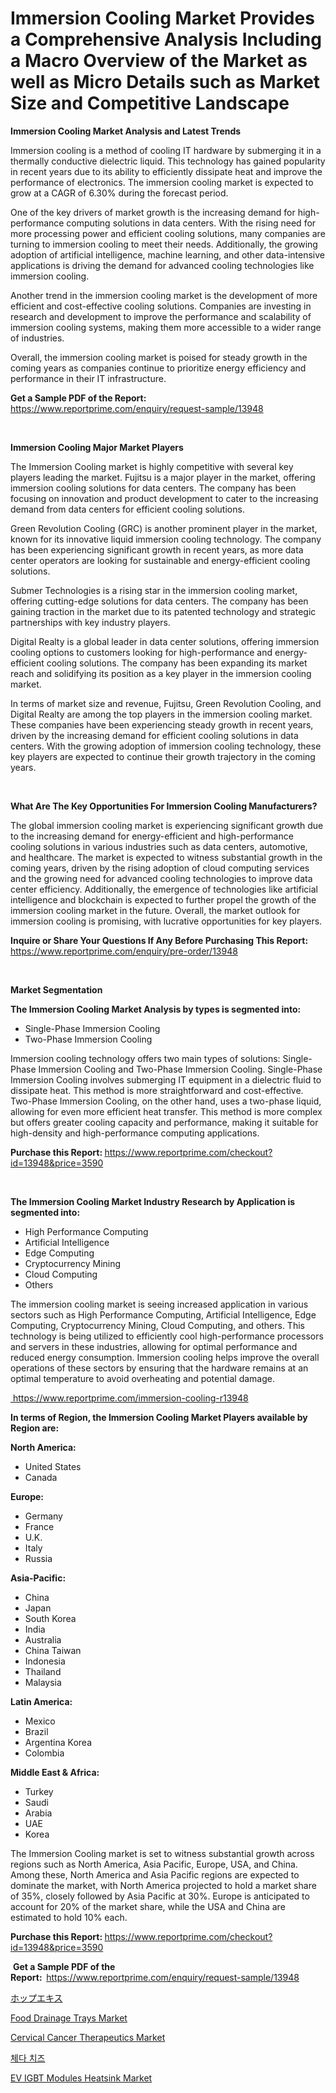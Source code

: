 <p><h1>Immersion Cooling Market Provides a Comprehensive Analysis Including a Macro Overview of the Market as well as Micro Details such as Market Size and Competitive Landscape</h1></p><p><strong>Immersion Cooling Market Analysis and Latest Trends</strong></p>
<p><p>Immersion cooling is a method of cooling IT hardware by submerging it in a thermally conductive dielectric liquid. This technology has gained popularity in recent years due to its ability to efficiently dissipate heat and improve the performance of electronics. The immersion cooling market is expected to grow at a CAGR of 6.30% during the forecast period.</p><p>One of the key drivers of market growth is the increasing demand for high-performance computing solutions in data centers. With the rising need for more processing power and efficient cooling solutions, many companies are turning to immersion cooling to meet their needs. Additionally, the growing adoption of artificial intelligence, machine learning, and other data-intensive applications is driving the demand for advanced cooling technologies like immersion cooling.</p><p>Another trend in the immersion cooling market is the development of more efficient and cost-effective cooling solutions. Companies are investing in research and development to improve the performance and scalability of immersion cooling systems, making them more accessible to a wider range of industries.</p><p>Overall, the immersion cooling market is poised for steady growth in the coming years as companies continue to prioritize energy efficiency and performance in their IT infrastructure.</p></p>
<p><strong>Get a Sample PDF of the Report:&nbsp;</strong> <a href="https://www.reportprime.com/enquiry/request-sample/13948">https://www.reportprime.com/enquiry/request-sample/13948</a></p>
<p>&nbsp;</p>
<p><strong>Immersion Cooling Major Market Players</strong></p>
<p><p>The Immersion Cooling market is highly competitive with several key players leading the market. Fujitsu is a major player in the market, offering immersion cooling solutions for data centers. The company has been focusing on innovation and product development to cater to the increasing demand from data centers for efficient cooling solutions.</p><p>Green Revolution Cooling (GRC) is another prominent player in the market, known for its innovative liquid immersion cooling technology. The company has been experiencing significant growth in recent years, as more data center operators are looking for sustainable and energy-efficient cooling solutions.</p><p>Submer Technologies is a rising star in the immersion cooling market, offering cutting-edge solutions for data centers. The company has been gaining traction in the market due to its patented technology and strategic partnerships with key industry players.</p><p>Digital Realty is a global leader in data center solutions, offering immersion cooling options to customers looking for high-performance and energy-efficient cooling solutions. The company has been expanding its market reach and solidifying its position as a key player in the immersion cooling market.</p><p>In terms of market size and revenue, Fujitsu, Green Revolution Cooling, and Digital Realty are among the top players in the immersion cooling market. These companies have been experiencing steady growth in recent years, driven by the increasing demand for efficient cooling solutions in data centers. With the growing adoption of immersion cooling technology, these key players are expected to continue their growth trajectory in the coming years.</p></p>
<p>&nbsp;</p>
<p><strong>What Are The Key Opportunities For Immersion Cooling Manufacturers?</strong></p>
<p><p>The global immersion cooling market is experiencing significant growth due to the increasing demand for energy-efficient and high-performance cooling solutions in various industries such as data centers, automotive, and healthcare. The market is expected to witness substantial growth in the coming years, driven by the rising adoption of cloud computing services and the growing need for advanced cooling technologies to improve data center efficiency. Additionally, the emergence of technologies like artificial intelligence and blockchain is expected to further propel the growth of the immersion cooling market in the future. Overall, the market outlook for immersion cooling is promising, with lucrative opportunities for key players.</p></p>
<p><strong>Inquire or Share Your Questions If Any Before Purchasing This Report:</strong> <a href="https://www.reportprime.com/enquiry/pre-order/13948">https://www.reportprime.com/enquiry/pre-order/13948</a></p>
<p>&nbsp;</p>
<p><strong>Market Segmentation</strong></p>
<p><strong>The Immersion Cooling Market Analysis by types is segmented into:</strong></p>
<p><ul><li>Single-Phase Immersion Cooling</li><li>Two-Phase Immersion Cooling</li></ul></p>
<p><p>Immersion cooling technology offers two main types of solutions: Single-Phase Immersion Cooling and Two-Phase Immersion Cooling. Single-Phase Immersion Cooling involves submerging IT equipment in a dielectric fluid to dissipate heat. This method is more straightforward and cost-effective. Two-Phase Immersion Cooling, on the other hand, uses a two-phase liquid, allowing for even more efficient heat transfer. This method is more complex but offers greater cooling capacity and performance, making it suitable for high-density and high-performance computing applications.</p></p>
<p><strong>Purchase this Report:&nbsp;</strong><a href="https://www.reportprime.com/checkout?id=13948&price=3590">https://www.reportprime.com/checkout?id=13948&price=3590</a></p>
<p>&nbsp;</p>
<p><strong>The Immersion Cooling Market Industry Research by Application is segmented into:</strong></p>
<p><ul><li>High Performance Computing</li><li>Artificial Intelligence</li><li>Edge Computing</li><li>Cryptocurrency Mining</li><li>Cloud Computing</li><li>Others</li></ul></p>
<p><p>The immersion cooling market is seeing increased application in various sectors such as High Performance Computing, Artificial Intelligence, Edge Computing, Cryptocurrency Mining, Cloud Computing, and others. This technology is being utilized to efficiently cool high-performance processors and servers in these industries, allowing for optimal performance and reduced energy consumption. Immersion cooling helps improve the overall operations of these sectors by ensuring that the hardware remains at an optimal temperature to avoid overheating and potential damage.</p></p>
<p><a href="https://www.reportprime.com/immersion-cooling-r13948">&nbsp;https://www.reportprime.com/immersion-cooling-r13948</a></p>
<p><strong>In terms of Region, the Immersion Cooling Market Players available by Region are:</strong></p>
<p>
    <p> <strong> North America: </strong>
        <ul>
            <li>United States</li>
            <li>Canada</li>
        </ul>
        </p> 
    <p> <strong> Europe: </strong>
        <ul>
            <li>Germany</li>
            <li>France</li>
            <li>U.K.</li>
            <li>Italy</li>
            <li>Russia</li>
        </ul>
        </p> 
    <p> <strong> Asia-Pacific: </strong>
        <ul>
            <li>China</li>
            <li>Japan</li>
            <li>South Korea</li>
            <li>India</li>
            <li>Australia</li>
            <li>China Taiwan</li>
            <li>Indonesia</li>
            <li>Thailand</li>
            <li>Malaysia</li>
        </ul>
        </p> 
    <p> <strong> Latin America: </strong>
        <ul>
            <li>Mexico</li>
            <li>Brazil</li>
            <li>Argentina Korea</li>
            <li>Colombia</li>
        </ul>
        </p> 
    <p> <strong> Middle East & Africa: </strong>
        <ul>
            <li>Turkey</li>
            <li>Saudi</li>
            <li>Arabia</li>
            <li>UAE</li>
            <li>Korea</li>
        </ul>
    </p>
    </p>
<p><p>The Immersion Cooling market is set to witness substantial growth across regions such as North America, Asia Pacific, Europe, USA, and China. Among these, North America and Asia Pacific regions are expected to dominate the market, with North America projected to hold a market share of 35%, closely followed by Asia Pacific at 30%. Europe is anticipated to account for 20% of the market share, while the USA and China are estimated to hold 10% each.</p></p>
<p><strong>Purchase this Report: </strong><a href="https://www.reportprime.com/checkout?id=13948&price=3590">https://www.reportprime.com/checkout?id=13948&price=3590</a></p>
<p>&nbsp;<strong>Get a Sample PDF of the Report:&nbsp;&nbsp;</strong><a href="https://www.reportprime.com/enquiry/request-sample/13948">https://www.reportprime.com/enquiry/request-sample/13948</a></p>
<p><strong></strong></p>
<p><p><a href="https://medium.com/@garnett961981/%E3%83%9B%E3%83%83%E3%83%97%E3%82%A8%E3%82%AD%E3%82%B9%E5%B8%82%E5%A0%B4%E3%81%AE%E5%8B%95%E5%90%91%E3%82%84%E6%88%90%E9%95%B7%E8%A6%81%E5%9B%A0%E3%82%92%E5%88%86%E6%9E%90%E3%81%97-2024%E5%B9%B4%E3%81%8B%E3%82%892031%E5%B9%B4%E3%81%BE%E3%81%A7%E3%81%AE%E4%BA%88%E6%B8%AC%E3%82%92%E8%A1%8C%E3%81%84%E3%81%BE%E3%81%97%E3%81%9F-04371234243f">ホップエキス</a></p><p><a href="https://medium.com/@codystark63/food-drainage-trays-market-size-share-analysis-growth-trends-forecasts-2024-2031-15f1d10da114">Food Drainage Trays Market</a></p><p><a href="https://github.com/HenrietteMills1/Market-Research-Report-List-2/blob/main/cervical-cancer-therapeutics-market.md">Cervical Cancer Therapeutics Market</a></p><p><a href="https://medium.com/@ornellwebst/%EC%B2%B4%EB%8B%A4-%EC%B9%98%EC%A6%88-%EC%8B%9C%EC%9E%A5-%EA%B7%9C%EB%AA%A8-%EC%8B%9C%EC%9E%A5-%EC%84%B8%EB%B6%84%ED%99%94-%EC%8B%9C%EC%9E%A5-%ED%8A%B8%EB%A0%8C%EB%93%9C-%EB%B0%8F-2031%EB%85%84%EA%B9%8C%EC%A7%80%EC%9D%98-%EC%84%B1%EC%9E%A5-%EB%B6%84%EC%84%9D-%EC%98%88%EC%B8%A1-fdf580d3761f">체다 치즈</a></p><p><a href="https://medium.com/@lottierunte68/insights-into-the-ev-igbt-modules-heatsink-market-market-players-market-size-geographical-e572e67f5896">EV IGBT Modules Heatsink Market</a></p></p>
